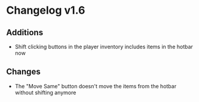 # Changelog v1.6

## Additions
- Shift clicking buttons in the player inventory includes items in the hotbar now

## Changes
- The "Move Same" button doesn't move the items from the hotbar without shifting anymore